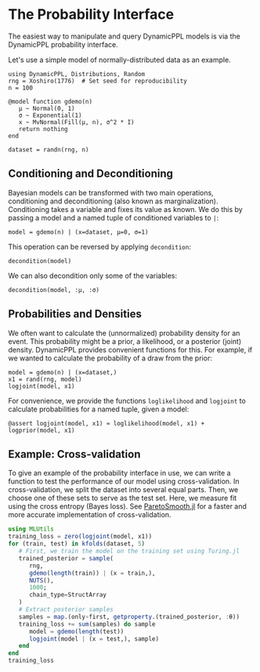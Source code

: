 # The Probability Interface

The easiest way to manipulate and query DynamicPPL models is via the DynamicPPL probability
interface.

Let's use a simple model of normally-distributed data as an example.
```@example probinterface
using DynamicPPL, Distributions, Random
rng = Xoshiro(1776)  # Set seed for reproducibility
n = 100

@model function gdemo(n)
   μ ~ Normal(0, 1)
   σ ~ Exponential(1)
   x ~ MvNormal(Fill(μ, n), σ^2 * I)
   return nothing
end

dataset = randn(rng, n)
```


## Conditioning and Deconditioning

Bayesian models can be transformed with two main operations, conditioning and deconditioning (also known as marginalization).
Conditioning takes a variable and fixes its value as known.
We do this by passing a model and a named tuple of conditioned variables to `|`:
```@example probinterface
model = gdemo(n) | (x=dataset, μ=0, σ=1)
```

This operation can be reversed by applying `decondition`:
```@example probinterface
decondition(model)
```

We can also decondition only some of the variables:
```@example probinterface
decondition(model, :μ, :σ)
```


## Probabilities and Densities

We often want to calculate the (unnormalized) probability density for an event.
This probability might be a prior, a likelihood, or a posterior (joint) density.
DynamicPPL provides convenient functions for this.
For example, if we wanted to calculate the probability of a draw from the prior:
```@example probinterface
model = gdemo(n) | (x=dataset,)
x1 = rand(rng, model)
logjoint(model, x1)
```

For convenience, we provide the functions `loglikelihood` and `logjoint` to calculate probabilities for a named tuple, given a model:
```@example probinterface
@assert logjoint(model, x1) ≈ loglikelihood(model, x1) + logprior(model, x1)
```


## Example: Cross-validation

To give an example of the probability interface in use, we can write a function to test the performance of our model using cross-validation.
In cross-validation, we split the dataset into several equal parts.
Then, we choose one of these sets to serve as the test set.
Here, we measure fit using the cross entropy (Bayes loss).
See [ParetoSmooth.jl](https://github.com/TuringLang/ParetoSmooth.jl) for a faster and more accurate implementation of cross-validation.
```julia
using MLUtils
training_loss = zero(logjoint(model, x1))
for (train, test) in kfolds(dataset, 5)
   # First, we train the model on the training set using Turing.jl
   trained_posterior = sample(
      rng,
      gdemo(length(train)) | (x = train,),
      NUTS(),
      1000;
      chain_type=StructArray
   )
   # Extract posterior samples
   samples = map.(only∘first, getproperty.(trained_posterior, :θ))
   training_loss += sum(samples) do sample
      model = gdemo(length(test))
      logjoint(model | (x = test,), sample)
   end
end
training_loss
```
